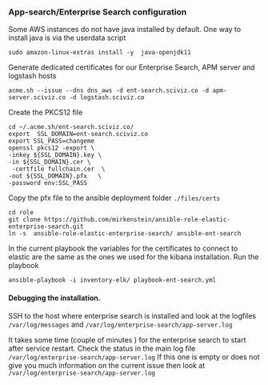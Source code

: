 ### App-search/Enterprise Search configuration
Some AWS instances do not have java installed by default. One way to install java is via the userdata script 
```shell
sudo amazon-linux-extras install -y  java-openjdk11

```
Generate dedicated certificates for our Enterprise Search, APM server and logstash hosts
```shell
acme.sh --issue --dns dns_aws -d ent-search.sciviz.co -d apm-server.sciviz.co -d logstash.sciviz.co
```
Create the PKCS12 file
```shell
cd ~/.acme.sh/ent-search.sciviz.co/ 
export  SSL_DOMAIN=ent-search.sciviz.co
export SSL_PASS=changeme
openssl pkcs12 -export \
-inkey ${SSL_DOMAIN}.key \
-in ${SSL_DOMAIN}.cer \
 -certfile fullchain.cer  \
-out ${SSL_DOMAIN}.pfx   \
-password env:SSL_PASS
```
Copy the pfx file to the ansible deployment folder `./files/certs`
```shell
cd role
git clone https://github.com/mirkenstein/ansible-role-elastic-enterprise-search.git
ln -s  ansible-role-elastic-enterprise-search/ ansible-ent-search
```
In the current playbook the variables for the certificates to connect to elastic are the same as the ones we used for the kibana installation.
Run the playbook
```shell
ansible-playbook -i inventory-elk/ playbook-ent-search.yml 
```

#### Debugging the installation.
SSH to the host where enterprise search is installed and look at the logfiles `/var/log/messages` and `/var/log/enterprise-search/app-server.log`

It takes some time (couple of minutes ) for the enterprise search to start after service restart. 
Check the status in the main log file
`/var/log/enterprise-search/app-server.log`
If this one is empty or does not give you much information on the current issue then look at `/var/log/enterprise-search/app-server.log`

